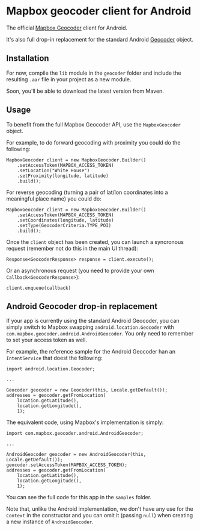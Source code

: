 # Mapbox geocoder client for Android

The official [Mapbox Geocoder](https://www.mapbox.com/developers/api/geocoding) client for Android.

It's also full drop-in replacement for the standard Android
[Geocoder](http://developer.android.com/reference/android/location/Geocoder.html) object.

## Installation

For now, compile the `lib` module in the `geocoder` folder and include the
resulting `.aar` file in your project as a new module.

Soon, you'll be able to download the latest version from Maven.

## Usage

To benefit from the full Mapbox Geocoder API, use the `MapboxGeocoder` object.

For example, to do forward geocoding with proximity you could do the following:

```
MapboxGeocoder client = new MapboxGeocoder.Builder()
	.setAccessToken(MAPBOX_ACCESS_TOKEN)
	.setLocation("White House")
	.setProximity(longitude, latitude)
	.build();
```

For reverse geocoding (turning a pair of lat/lon coordinates into a
meaningful place name) you could do:

```
MapboxGeocoder client = new MapboxGeocoder.Builder()
	.setAccessToken(MAPBOX_ACCESS_TOKEN)
	.setCoordinates(longitude, latitude)
	.setType(GeocoderCriteria.TYPE_POI)
	.build();
```

Once the `client` object has been created, you can launch a syncronous request
(remember not do this in the main UI thread):

```
Response<GeocoderResponse> response = client.execute();
```

Or an asynchronous request (you need to provide your own `Callback<GeocoderResponse>`):

```
client.enqueue(callback)
```

## Android Geocoder drop-in replacement

If your app is currently using the standard Android Geocoder, you can simply switch to Mapbox
swapping `android.location.Geocoder` with `com.mapbox.geocoder.android.AndroidGeocoder`.
You only need to remember to set your access token as well.

For example, the reference sample for the Android Geocoder han an `IntentService` that
doest the following:

```
import android.location.Geocoder;

...

Geocoder geocoder = new Geocoder(this, Locale.getDefault());
addresses = geocoder.getFromLocation(
	location.getLatitude(),
	location.getLongitude(),
	1);
```

The equivalent code, using Mapbox's implementation is simply:

```
import com.mapbox.geocoder.android.AndroidGeocoder;

...

AndroidGeocoder geocoder = new AndroidGeocoder(this, Locale.getDefault());
geocoder.setAccessToken(MAPBOX_ACCESS_TOKEN);
addresses = geocoder.getFromLocation(
	location.getLatitude(),
	location.getLongitude(),
	1);
```

You can see the full code for this app in the `samples` folder.

Note that, unlike the Android implementation, we don't have any use for the
`Context` in the constructor and you can omit it (passing `null`) when
creating a new instance of `AndroidGeocoder`.
